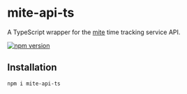 # mite-api-ts

A TypeScript wrapper for the [mite](https://mite.yo.lk/) time tracking service API.

[![npm version](https://badge.fury.io/js/mite-api-ts.svg)](https://badge.fury.io/js/mite-api-ts)

## Installation

`npm i mite-api-ts`